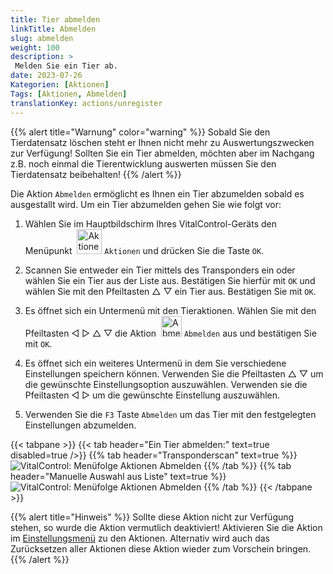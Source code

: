 ```yaml
---
title: Tier abmelden
linkTitle: Abmelden
slug: abmelden
weight: 100
description: >
 Melden Sie ein Tier ab.
date: 2023-07-26
Kategorien: [Aktionen]
Tags: [Aktionen, Abmelden]
translationKey: actions/unregister
---
```

{{% alert title="Warnung" color="warning" %}}
Sobald Sie den Tierdatensatz löschen steht er Ihnen nicht mehr zu Auswertungszwecken zur Verfügung! Sollten Sie ein Tier abmelden, möchten aber im Nachgang z.B. noch einmal die Tierentwicklung auswerten müssen Sie den Tierdatensatz beibehalten!
{{% /alert %}}

Die Aktion `Abmelden` ermöglicht es Ihnen ein Tier abzumelden sobald es ausgestallt wird. Um ein Tier abzumelden gehen Sie wie folgt vor:

1. Wählen Sie im Hauptbildschirm Ihres VitalControl-Geräts den Menüpunkt &nbsp;<img src="/icons/actions.svg" width="40" align="bottom" alt="Aktionen" /> `Aktionen` und drücken Sie die Taste `OK`.

2. Scannen Sie entweder ein Tier mittels des Transponders ein oder wählen Sie ein Tier aus der Liste aus. Bestätigen Sie hierfür mit `OK` und wählen Sie mit den Pfeiltasten △ ▽ ein Tier aus. Bestätigen Sie mit `OK`.

3. Es öffnet sich ein Untermenü mit den Tieraktionen. Wählen Sie mit den Pfeiltasten ◁ ▷ △ ▽ die Aktion &nbsp;<img src="/icons/actions/unregister.svg" width="33" align="bottom" alt="Abmelden" /> `Abmelden` aus und bestätigen Sie mit `OK`.

4. Es öffnet sich ein weiteres Untermenü in dem Sie verschiedene Einstellungen speichern können. Verwenden Sie die Pfeiltasten △ ▽ um die gewünschte Einstellungsoption auszuwählen. Verwenden sie die Pfeiltasten ◁ ▷ um die gewünschte Einstellung auszuwählen.

5. Verwenden Sie die `F3` Taste `Abmelden` um das Tier mit den festgelegten Einstellungen abzumelden.

{{< tabpane >}}
{{< tab header="Ein Tier abmelden:" text=true disabled=true />}}
{{% tab header="Transponderscan" text=true %}}
![VitalControl: Menüfolge Aktionen Abmelden](../bilder/abmelden-transponderscan.png "Abmelden")
{{% /tab %}}
{{% tab header="Manuelle Auswahl aus Liste" text=true %}}
![VitalControl: Menüfolge Aktionen Abmelden](../bilder/abmelden.png "Abmelden")
{{% /tab %}}
{{< /tabpane >}}

{{% alert title="Hinweis" %}}
Sollte diese Aktion nicht zur Verfügung stehen, so wurde die Aktion vermutlich deaktiviert! Aktivieren Sie die Aktion im [Einstellungsmenü](/docs/aktionen/einstellungen/) zu den Aktionen. Alternativ wird auch das Zurücksetzen aller Aktionen diese Aktion wieder zum Vorschein bringen.
{{% /alert %}}
